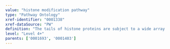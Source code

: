 ```yaml
---
value: "histone modification pathway"
type: "Pathway Ontology"
xref-identifier: "0001338"
xref-dataSource: "PW"
definition: "The tails of histone proteins are subject to a wide array of modifications of which methylation and acetylation have been more thoroughly documented. The modified residues are recognized by particular proteins or readers, in turn acting upon their targets. The modifications are rendered reversible by the enzymes that carry out the reaction in the opposite direction, also referred to as erasers."
level: "Level 4+"
parents: ['0001693', '0001403']
---
```

